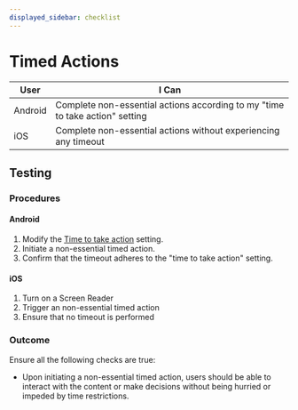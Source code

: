 ```yaml
---
displayed_sidebar: checklist
---
```


# Timed Actions

| User    | I Can                                                                        |
| ------- | ---------------------------------------------------------------------------- |
| Android | Complete non-essential actions according to my "time to take action" setting |
| iOS     | Complete non-essential actions without experiencing any timeout              |

## Testing

### Procedures

#### Android

1. Modify the [Time to take action](https://support.google.com/accessibility/android/answer/9426889?hl=en-GB) setting.
1. Initiate a non-essential timed action.
1. Confirm that the timeout adheres to the "time to take action" setting.

#### iOS

1. Turn on a Screen Reader
1. Trigger an non-essential timed action
1. Ensure that no timeout is performed

### Outcome

Ensure all the following checks are true:

- Upon initiating a non-essential timed action, users should be able to interact with the content or make decisions without being hurried or impeded by time restrictions.
